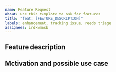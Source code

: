 ```yaml
---
name: Feature Request
about: Use this template to ask for features
title: "feat: [FEATURE_DESCRIPTION]"
labels: enhancement, tracking issue, needs triage
assignees: irdkwmnsb
---
```

<!--- Provide a general summary of the issue in the Title above -->
## Feature description
<!--- Provide the description for the feature you think would be nice to have -->
## Motivation and possible use case
<!--- Please tell us why you need that feature -->

